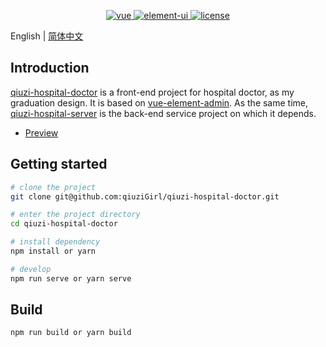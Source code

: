 <p align="center">
  <a href="https://github.com/vuejs/vue">
    <img src="https://img.shields.io/badge/vue-2.6.11-brightgreen.svg" alt="vue" >
  </a>
  <a href="https://github.com/ElemeFE/element">
    <img src="https://img.shields.io/badge/element--ui-2.15.1-brightgreen.svg" alt="element-ui">
  </a>
  <a href="https://github.com/qiuziGirl/qiuzi-hospital-doctor/blob/master/LICENSE">
    <img src="https://img.shields.io/github/license/mashape/apistatus.svg" alt="license">
  </a>
</p>

English | [简体中文](./README.zh-CN.md)

## Introduction
[qiuzi-hospital-doctor](https://github.com/qiuziGirl/qiuzi-hospital-doctor) is a front-end project for hospital doctor, as my graduation design. It is based on [vue-element-admin](https://github.com/PanJiaChen/vue-element-admin). As the same time, [qiuzi-hospital-server](https://github.com/qiuziGirl/qiuzi-hospital-server) is the back-end service project on which it depends.

- [Preview](https://doctor.hospital.qiuzi.fun/)

## Getting started

```bash
# clone the project
git clone git@github.com:qiuziGirl/qiuzi-hospital-doctor.git

# enter the project directory
cd qiuzi-hospital-doctor

# install dependency
npm install or yarn 

# develop
npm run serve or yarn serve
```

## Build

```bash
npm run build or yarn build
```